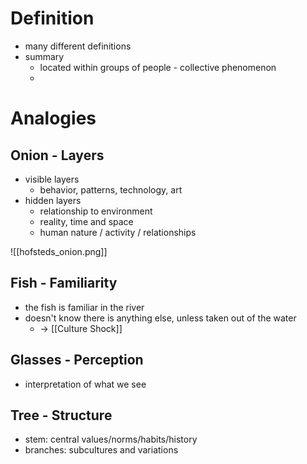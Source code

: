 # Definition
- many different definitions
- summary
	- located within groups of people - collective phenomenon
	- 

# Analogies
## Onion - Layers
- visible layers
	- behavior, patterns, technology, art
- hidden layers
	- relationship to environment
	- reality, time and space
	- human nature / activity / relationships

![[hofsteds_onion.png]]

## Fish - Familiarity
- the fish is familiar in the river
- doesn't know there is anything else, unless taken out of the water
	- -> [[Culture Shock]]

## Glasses - Perception
- interpretation of what we see

## Tree - Structure
- stem: central values/norms/habits/history
- branches: subcultures and variations